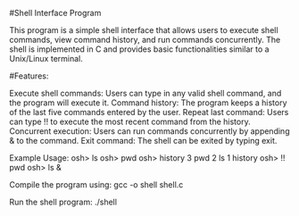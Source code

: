 #Shell Interface Program

This program is a simple shell interface that allows users to execute shell commands, view command history, and run commands concurrently. The shell is implemented in C and provides basic functionalities similar to a Unix/Linux terminal.

#Features:

Execute shell commands: Users can type in any valid shell command, and the program will execute it.
Command history: The program keeps a history of the last five commands entered by the user.
Repeat last command: Users can type !! to execute the most recent command from the history.
Concurrent execution: Users can run commands concurrently by appending & to the command.
Exit command: The shell can be exited by typing exit.


Example Usage:
osh> ls
osh> pwd
osh> history
3 pwd
2 ls
1 history
osh> !!
pwd
osh> ls &


Compile the program using:
gcc -o shell shell.c

Run the shell program:
./shell

